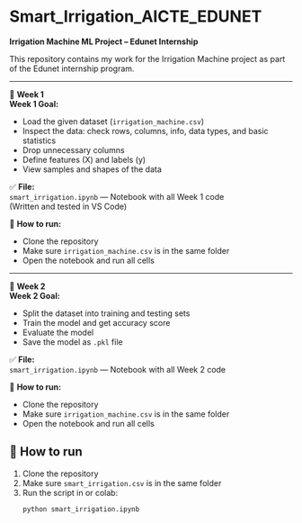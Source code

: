 # Smart_Irrigation_AICTE_EDUNET
**Irrigation Machine ML Project – Edunet Internship**

This repository contains my work for the Irrigation Machine project as part of the Edunet internship program.

---

📌 **Week 1**  
**Week 1 Goal:**  
- Load the given dataset (`irrigation_machine.csv`)
- Inspect the data: check rows, columns, info, data types, and basic statistics
- Drop unnecessary columns
- Define features (X) and labels (y)
- View samples and shapes of the data

✅ **File:**  
`smart_irrigation.ipynb` — Notebook with all Week 1 code  
(Written and tested in VS Code)

📌 **How to run:**  
- Clone the repository  
- Make sure `irrigation_machine.csv` is in the same folder  
- Open the notebook and run all cells

---

📌 **Week 2**  
**Week 2 Goal:**  
- Split the dataset into training and testing sets
- Train the model and get accuracy score
- Evaluate the model
- Save the model as `.pkl` file

✅ **File:**  
`smart_irrigation.ipynb` — Notebook with all Week 2 code

📌 **How to run:**  
- Clone the repository  
- Make sure `irrigation_machine.csv` is in the same folder  
- Open the notebook and run all cells


## 📌 How to run

1. Clone the repository  
2. Make sure `smart_irrigation.csv` is in the same folder  
3. Run the script in or colab:
   ```bash
   python smart_irrigation.ipynb
